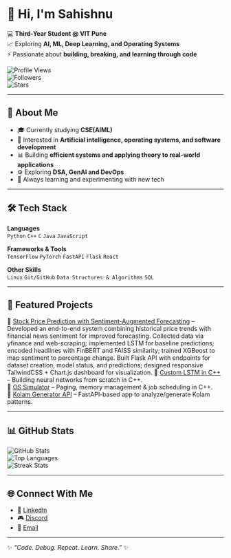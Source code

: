 # 👋 Hi, I'm Sahishnu

💻 **Third-Year Student @ VIT Pune**  
📈 Exploring **AI, ML, Deep Learning, and Operating Systems**  
⚡ Passionate about **building, breaking, and learning through code**  

![Profile Views](https://komarev.com/ghpvc/?username=sahishnug&color=blueviolet)  
![Followers](https://img.shields.io/github/followers/sahishnug?style=social)  
![Stars](https://img.shields.io/github/stars/sahishnug?style=social)  

---

## 🚀 About Me  
- 🎓 Currently studying **CSE(AIML)**  
- 🤖 Interested in **Artificial intelligence, operating systems, and software development**  
- 📊 Building **efficient systems and applying theory to real-world applications**  
- ⚙️ Exploring **DSA, GenAI and DevOps**  
- 🌱 Always learning and experimenting with new tech  

---

## 🛠️ Tech Stack  

**Languages**  
`Python` `C++` `C` `Java` `JavaScript`  

**Frameworks & Tools**  
`TensorFlow` `PyTorch` `FastAPI` `Flask` `React`  

**Other Skills**  
`Linux` `Git/GitHub` `Data Structures & Algorithms` `SQL`  

---

## 📌 Featured Projects  

🔹 [Stock Price Prediction with Sentiment-Augmented Forecasting](#) – Developed an end-to-end system combining
historical price trends with financial news sentiment for improved forecasting. Collected data via yfinance and
web-scraping; implemented LSTM for baseline predictions; encoded headlines with FinBERT and FAISS similarity;
trained XGBoost to map sentiment to percentage change. Built Flask API with endpoints for dataset creation, model
status, and predictions; designed responsive TailwindCSS + Chart.js dashboard for visualization.
🔹 [Custom LSTM in C++](#) – Building neural networks from scratch in C++.  
🔹 [OS Simulator](#) – Paging, memory management & job scheduling in C++.  
🔹 [Kolam Generator API](#) – FastAPI-based app to analyze/generate Kolam patterns.  

---

## 📊 GitHub Stats  

![GitHub Stats](https://github-readme-stats.vercel.app/api?username=sahishnug&show_icons=true&theme=radical)  
![Top Languages](https://github-readme-stats.vercel.app/api/top-langs/?username=sahishnug&layout=compact&theme=radical)  
![Streak Stats](https://github-readme-streak-stats.herokuapp.com/?user=sahishnug&theme=radical)  

---

## 🌐 Connect With Me  

- 💼 [LinkedIn](https://www.linkedin.com/in/sahishnu-g-6a245230a/)  
- 🎮 [Discord](https://discord.com/users/546324200177270784)  
- 📧 [Email](mailto:gotnwkira@outlook.com)  

---

✨ _“Code. Debug. Repeat. Learn. Share.”_ ✨  
